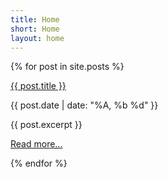 ```yaml
---
title: Home
short: Home
layout: home
---
```


<div id="blog">

  {% for post in site.posts %}

  <article>
  <div class="subhead">
  <p><a href="{{ post.url }}">{{ post.title }}</a></p>
  </div>
  <div class="date">
  <p>{{ post.date | date: "%A, %b %d" }}</p>
  </div>
  {{ post.excerpt }}

  <a href="{{ post.url }}">Read more...</a>
  
  </article>

  {% endfor %}

</div>
